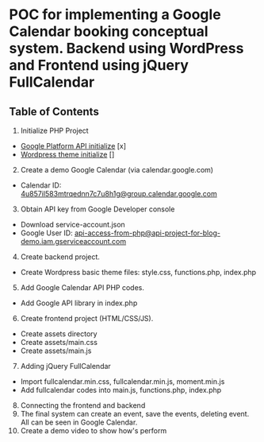 # POC for implementing a Google Calendar booking conceptual system. Backend using WordPress and Frontend using jQuery FullCalendar

## Table of Contents
1. Initialize PHP Project
  - [Google Platform API initialize](https://github.com/google/google-api-php-client) [x]
  - [Wordpress theme initialize](https://codex.wordpress.org/Theme_Development) []
2. Create a demo Google Calendar (via calendar.google.com)
  - Calendar ID: 4u857il583mtrqednn7c7u8h1g@group.calendar.google.com
3. Obtain API key from Google Developer console
  - Download service-account.json
  - Google User ID: api-access-from-php@api-project-for-blog-demo.iam.gserviceaccount.com
4. Create backend project.
  - Create Wordpress basic theme files: style.css, functions.php, index.php
5. Add Google Calendar API PHP codes.
  - Add Google API library in index.php
6. Create frontend project (HTML/CSS/JS).
  - Create assets directory
  - Create assets/main.css
  - Create assets/main.js
7. Adding jQuery FullCalendar
  - Import fullcalendar.min.css, fullcalendar.min.js, moment.min.js
  - Add fullcalendar codes into main.js, functions.php, index.php
8. Connecting the frontend and backend
9. The final system can create an event, save the events, deleting event. All can be seen in Google Calendar.
10. Create a demo video to show how's perform
